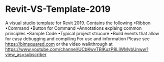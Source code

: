 # Revit-VS-Template-2019
A visual studio template for Revit 2019. Contains the following 
•Ribbon 
•Command 
•Button for Command 
•Annotations explaing common principles 
•Sample Code •Typical project strucure 
•Build events that allow for easy debugging and compiling For use and information 
Please see https://bimsquared.com or the video walkthrough at https://www.youtube.com/channel/UCbKwvTBIKuzP8LlWMybUnww?view_as=subscriber
